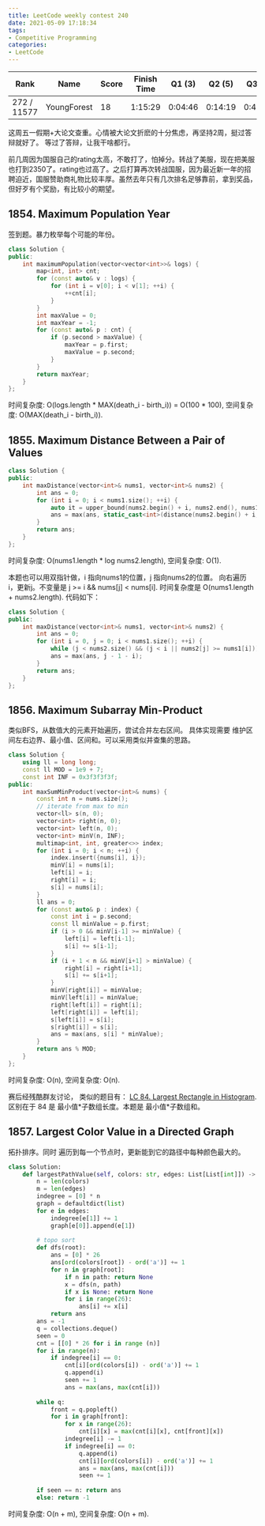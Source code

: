 ```yaml
---
title: LeetCode weekly contest 240
date: 2021-05-09 17:18:34
tags:
- Competitive Programming
categories:
- LeetCode
---
```


| Rank |	Name |	Score |	Finish Time | 	Q1 (3) |	Q2 (5) |	Q3 (5) |	Q4 (6)|
|--|--|--|--|--|--|--|--|
| 272 / 11577 | YoungForest | 18 | 1:15:29 | 0:04:46 | 0:14:19 | 0:47:06 | 1:10:29  1 |

这周五一假期+大论文查重。心情被大论文折麽的十分焦虑，再坚持2周，挺过答辩就好了。
等过了答辩，让我干啥都行。

前几周因为国服自己的rating太高，不敢打了，怕掉分。转战了美服，现在把美服也打到2350了。rating也过高了。之后打算再次转战国服，因为最近新一年的招聘迫近，国服赞助商礼物比较丰厚。虽然去年只有几次排名足够靠前，拿到奖品，但好歹有个奖励，有比较小的期望。

## 1854. Maximum Population Year

签到题。暴力枚举每个可能的年份。

```cpp
class Solution {
public:
    int maximumPopulation(vector<vector<int>>& logs) {
        map<int, int> cnt;
        for (const auto& v : logs) {
            for (int i = v[0]; i < v[1]; ++i) {
                ++cnt[i];
            }
        }
        int maxValue = 0;
        int maxYear = -1;
        for (const auto& p : cnt) {
            if (p.second > maxValue) {
                maxYear = p.first;
                maxValue = p.second;
            }
        }
        return maxYear;
    }
};
```

时间复杂度: O(logs.length * MAX(death_i - birth_i)) = O(100 * 100),
空间复杂度: O(MAX(death_i - birth_i)).

## 1855. Maximum Distance Between a Pair of Values

```cpp
class Solution {
public:
    int maxDistance(vector<int>& nums1, vector<int>& nums2) {
        int ans = 0;
        for (int i = 0; i < nums1.size(); ++i) {
            auto it = upper_bound(nums2.begin() + i, nums2.end(), nums1[i], greater<>());
            ans = max(ans, static_cast<int>(distance(nums2.begin() + i, prev(it))));
        }
        return ans;
    }
};
```

时间复杂度: O(nums1.length * log nums2.length),
空间复杂度: O(1).

本题也可以用双指针做，i 指向nums1的位置，j 指向nums2的位置。
向右遍历 i，更新j。不变量是 j >= i && nums[j] < nums[i].
时间复杂度是 O(nums1.length + nums2.length).
代码如下：

```cpp
class Solution {
public:
    int maxDistance(vector<int>& nums1, vector<int>& nums2) {
        int ans = 0;
        for (int i = 0, j = 0; i < nums1.size(); ++i) {
            while (j < nums2.size() && (j < i || nums2[j] >= nums1[i])) ++j;
            ans = max(ans, j - 1 - i);
        }
        return ans;
    }
};
```

## 1856. Maximum Subarray Min-Product

类似BFS，从数值大的元素开始遍历，尝试合并左右区间。
具体实现需要 维护区间左右边界、最小值、区间和。可以采用类似并查集的思路。

```cpp
class Solution {
    using ll = long long;
    const ll MOD = 1e9 + 7;
    const int INF = 0x3f3f3f3f;
public:
    int maxSumMinProduct(vector<int>& nums) {
        const int n = nums.size();
        // iterate from max to min
        vector<ll> s(n, 0);
        vector<int> right(n, 0);
        vector<int> left(n, 0);
        vector<int> minV(n, INF);
        multimap<int, int, greater<>> index;
        for (int i = 0; i < n; ++i) {
            index.insert({nums[i], i});
            minV[i] = nums[i];
            left[i] = i;
            right[i] = i;
            s[i] = nums[i];
        }
        ll ans = 0;
        for (const auto& p : index) {
            const int i = p.second;
            const ll minValue = p.first;
            if (i > 0 && minV[i-1] >= minValue) {
                left[i] = left[i-1];
                s[i] += s[i-1];
            }
            if (i + 1 < n && minV[i+1] > minValue) {
                right[i] = right[i+1];
                s[i] += s[i+1];
            }
            minV[right[i]] = minValue;
            minV[left[i]] = minValue;
            right[left[i]] = right[i];
            left[right[i]] = left[i];
            s[left[i]] = s[i];
            s[right[i]] = s[i];
            ans = max(ans, s[i] * minValue);
        }
        return ans % MOD;
    }
};
```

时间复杂度: O(n),
空间复杂度: O(n).

赛后经残酷群友讨论，
类似的题目有：
[LC 84. Largest Rectangle in Histogram](https://leetcode-cn.com/problems/largest-rectangle-in-histogram/). 区别在于 84 是 最小值\*子数组长度。本题是 最小值\*子数组和。


## 1857. Largest Color Value in a Directed Graph

拓扑排序。同时 遍历到每一个节点时，更新能到它的路径中每种颜色最大的。

```python
class Solution:
    def largestPathValue(self, colors: str, edges: List[List[int]]) -> int:
        n = len(colors)
        m = len(edges)
        indegree = [0] * n
        graph = defaultdict(list)
        for e in edges:
            indegree[e[1]] += 1
            graph[e[0]].append(e[1])
            
        # topo sort
        def dfs(root):
            ans = [0] * 26
            ans[ord(colors[root]) - ord('a')] += 1
            for n in graph[root]:
                if n in path: return None
                x = dfs(n, path)
                if x is None: return None
                for i in range(26):
                    ans[i] += x[i]
            return ans
        ans = -1
        q = collections.deque()
        seen = 0
        cnt = [[0] * 26 for i in range (n)]
        for i in range(n):
            if indegree[i] == 0:
                cnt[i][ord(colors[i]) - ord('a')] += 1
                q.append(i)
                seen += 1
                ans = max(ans, max(cnt[i]))
                
        while q:
            front = q.popleft()
            for i in graph[front]:
                for x in range(26):
                    cnt[i][x] = max(cnt[i][x], cnt[front][x])
                indegree[i] -= 1
                if indegree[i] == 0:
                    q.append(i)
                    cnt[i][ord(colors[i]) - ord('a')] += 1
                    ans = max(ans, max(cnt[i]))
                    seen += 1
                
        if seen == n: return ans
        else: return -1
```

时间复杂度: O(n + m),
空间复杂度: O(n + m).